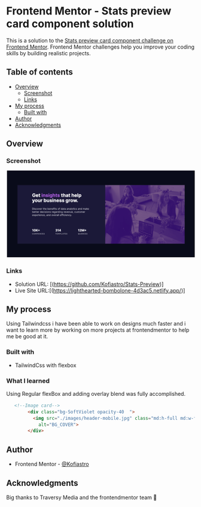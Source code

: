 # Frontend Mentor - Stats preview card component solution

This is a solution to the [Stats preview card component challenge on Frontend Mentor](https://www.frontendmentor.io/challenges/stats-preview-card-component-8JqbgoU62). Frontend Mentor challenges help you improve your coding skills by building realistic projects. 

## Table of contents

- [Overview](#overview)
  - [Screenshot](#screenshot)
  - [Links](#links)
- [My process](#my-process)
  - [Built with](#built-with)
- [Author](#author)
- [Acknowledgments](#acknowledgments)

## Overview

### Screenshot

![](./images/stats-Preview.png)

### Links

- Solution URL: [(https://github.com/Kofiastro/Stats-Preview)]
- Live Site URL:[(https://lighthearted-bombolone-4d3ac5.netlify.app/)]

## My process
Using Tailwindcss i have been able to work on designs much faster and i want to learn more by working on more projects at frontendmentor to help me be good at it.

### Built with

- TailwindCss with flexbox

### What I learned
Using Regular flexBox and adding overlay blend was fully accomplished.


```html
   <!--Image card-->
        <div class="bg-SoftViolet opacity-40  ">
          <img src="./images/header-mobile.jpg" class="md:h-full md:w-full md:object-cover  mix-blend-overlay"
            alt="BG_COVER">
        </div>
```

## Author

- Frontend Mentor - [@Kofiastro](https://www.frontendmentor.io/profile/kofiastro)

## Acknowledgments

Big thanks to Traversy Media and the frontendmentor team 🎉

